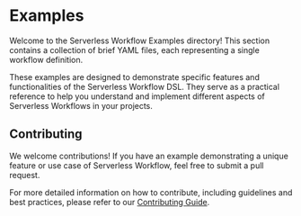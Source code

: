 # Examples

Welcome to the Serverless Workflow Examples directory! This section contains a collection of brief YAML files, each representing a single workflow definition. 

These examples are designed to demonstrate specific features and functionalities of the Serverless Workflow DSL. They serve as a practical reference to help you understand and implement different aspects of Serverless Workflows in your projects.

## Contributing

We welcome contributions! If you have an example demonstrating a unique feature or use case of Serverless Workflow, feel free to submit a pull request.

For more detailed information on how to contribute, including guidelines and best practices, please refer to our [Contributing Guide](./CONTRIBUTING.md).